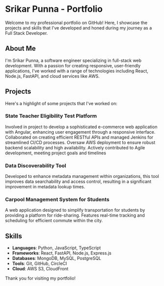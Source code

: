 # Srikar Punna - Portfolio

Welcome to my professional portfolio on GitHub! Here, I showcase the projects and skills that I've developed and honed during my journey as a Full Stack Developer.

## About Me

I'm Srikar Punna, a software engineer specializing in full-stack web development. With a passion for creating responsive, user-friendly applications, I've worked with a range of technologies including React, Node.js, FastAPI, and cloud services like AWS.

## Projects

Here's a highlight of some projects that I've worked on:


### State Teacher Eligibility Test Platform
Involved in project to develop a sophisticated e-commerce web application with Angular, enhancing user engagement through a responsive interface. Collaborated on creating efficient RESTful APIs and managed Jenkins for streamlined CI/CD processes. Oversaw AWS deployment to ensure robust backend scalability and high availability. Actively contributed to Agile development, meeting project goals and timelines
					

### Data Discoverability Tool
Developed to enhance metadata management within organizations, this tool improves data searchability and access control, resulting in a significant improvement in metadata lookup times.

### Carpool Management System for Students
A web application designed to simplify transportation for students by providing a platform for ride-sharing. Features real-time tracking and scheduling for efficient commute within the city.


## Skills

- **Languages**: Python, JavaScript, TypeScript
- **Frameworks**: React, FastAPI, Node.js, Express.js
- **Databases**: MongoDB, MySQL, PostgreSQL
- **Tools**: Git, GitHub, CircleCI
- **Cloud**: AWS S3, CloudFront



Thank you for visiting my portfolio!


